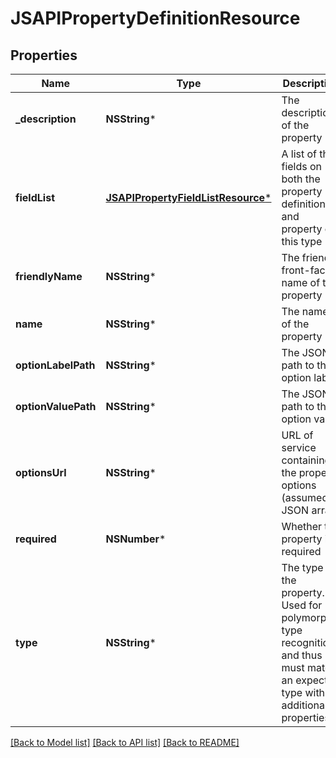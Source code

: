 # JSAPIPropertyDefinitionResource

## Properties
Name | Type | Description | Notes
------------ | ------------- | ------------- | -------------
**_description** | **NSString*** | The description of the property | [optional] 
**fieldList** | [**JSAPIPropertyFieldListResource***](JSAPIPropertyFieldListResource.md) | A list of the fields on both the property definition and property of this type | [optional] 
**friendlyName** | **NSString*** | The friendly front-facing name of the property | [optional] 
**name** | **NSString*** | The name of the property | 
**optionLabelPath** | **NSString*** | The JSON path to the option label | [optional] 
**optionValuePath** | **NSString*** | The JSON path to the option value | [optional] 
**optionsUrl** | **NSString*** | URL of service containing the property options (assumed JSON array) | [optional] 
**required** | **NSNumber*** | Whether the property is required | 
**type** | **NSString*** | The type of the property. Used for polymorphic type recognition and thus must match an expected type with additional properties. | 

[[Back to Model list]](../README.md#documentation-for-models) [[Back to API list]](../README.md#documentation-for-api-endpoints) [[Back to README]](../README.md)


